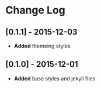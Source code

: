 # Change Log

## [0.1.1] - 2015-12-03
- **Added** themeing styles

## [0.1.0] - 2015-12-01
- **Added** base styles and jekyll files
